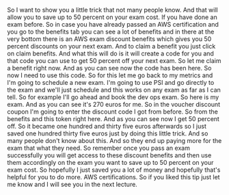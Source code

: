 
So I want to show you a little trick that not many people know.
And that will allow you to save up to 50 percent on your exam cost.
If you have done an exam before.
So in case you have already passed an AWS certification and you go to the benefits tab you can
see a lot of benefits and in there at the very bottom there is an AWS exam discount benefits which gives
you 50 percent discounts on your next exam.
And to claim a benefit you just click on claim benefits.
And what this will do is it will create a code for you and that code you can use to get 50 percent
off your next exam.
So let me claim a benefit right now.
And as you can see now the code has been here.
So now I need to use this code.
So for this let me go back to my metrics and I'm going to schedule a new exam.
I'm going to use PSI and go directly to the exam and we'll just schedule and this works on any exam
as far as I can tell.
So for example I'll go ahead and book the dev ops exam.
So here is my exam.
And as you can see it's 270 euros for me.
So in the voucher discount coupon I'm going to enter the discount code I got from before.
So from the benefits and this token right here.
And as you can see now I get 50 percent off.
So it became one hundred and thirty five euros afterwards so I just saved one hundred thirty five euros
just by doing this little trick.
And so many people don't know about this.
And so they end up paying more for the exam that what they need.
So remember once you pass an exam successfully you will get access to these discount benefits and then
use them accordingly on the exam you want to save up to 50 percent on your exam cost.
So hopefully I just saved you a lot of money and hopefully that's helpful for you to do more.
AWS certifications.
So if you liked this tip just let me know and I will see you in the next lecture.